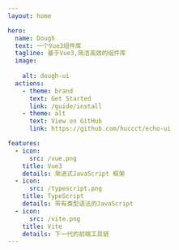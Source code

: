 ```yaml
---
layout: home

hero:
  name: Dough
  text: 一个Vue3组件库
  tagline: 基于Vue3,简洁高效的组件库
  image:
    
    alt: dough-ui
  actions:
    - theme: brand
      text: Get Started
      link: /guide/install
    - theme: alt
      text: View on GitHub
      link: https://github.com/huccct/echo-ui

features:
  - icon:
      src: /vue.png
    title: Vue3
    details: 渐进式JavaScript 框架
  - icon:
      src: /typescript.png
    title: TypeScript
    details: 带有类型语法的JavaScript
  - icon:
      src: /vite.png
    title: Vite
    details: 下一代的前端工具链
---
```


